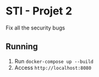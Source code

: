 # STI - Projet 2

Fix all the security bugs

## Running

  1. Run `docker-compose up --build`
  2. Access `http://localhost:8080`

